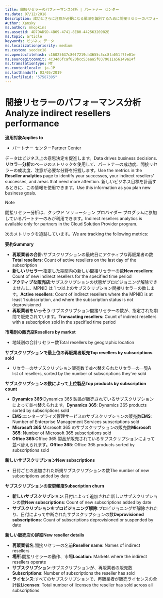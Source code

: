```yaml
---
title: 間接リセラーのパフォーマンス分析 | パートナー センター
ms.date: 07/12/2018
Description: 成功とさらに注意が必要になる領域を識別するために間接リセラーのパフォーマンスに関するデータを取得します。
Author: Xansky
ms.author: mhopkins
ms.assetid: 4D7DAD9D-4B69-4741-8E80-44256320982E
ms.topic: article
keywords: ビジネス データ
ms.localizationpriority: medium
ms.custom: seodec18
ms.openlocfilehash: c16025637c80f7219da3655c5cc8fa051f7fe01e
ms.sourcegitcommit: 4c34d6fcaf020bcc53eaa5f0379011a56149a14f
ms.translationtype: MT
ms.contentlocale: ja-JP
ms.lasthandoff: 03/05/2019
ms.locfileid: "57587305"
---
```

# <a name="analyze-indirect-resellers-performance"></a><span data-ttu-id="21d82-104">間接リセラーのパフォーマンス分析</span><span class="sxs-lookup"><span data-stu-id="21d82-104">Analyze indirect resellers performance</span></span> 

<span data-ttu-id="21d82-105">**適用対象**</span><span class="sxs-lookup"><span data-stu-id="21d82-105">**Applies to**</span></span>
- <span data-ttu-id="21d82-106">パートナー センター</span><span class="sxs-lookup"><span data-stu-id="21d82-106">Partner Center</span></span>

<span data-ttu-id="21d82-107">データはビジネス上の意思決定を促進します。</span><span class="sxs-lookup"><span data-stu-id="21d82-107">Data drives business decisions.</span></span> <span data-ttu-id="21d82-108">**リセラー分析**のページのメトリックを使用して、パートナーの成功度、間接リセラーの成功度、注意が必要な分野を把握します。</span><span class="sxs-lookup"><span data-stu-id="21d82-108">Use the metrics in the **Reseller analytics** page to identify your successes, your indirect resellers' successes, and areas that need more attention.</span></span> <span data-ttu-id="21d82-109">新しいビジネス目標を計画するときに、この情報を使用できます。</span><span class="sxs-lookup"><span data-stu-id="21d82-109">Use this information as you plan new business goals.</span></span>

> [!NOTE]
> <span data-ttu-id="21d82-110">間接リセラー分析は、クラウド ソリューション プロバイダー プログラムに参加しているパートナーのみが利用できます。</span><span class="sxs-lookup"><span data-stu-id="21d82-110">Indirect resellers analytics is available only for partners in the Cloud Solution Provider program.</span></span>

<span data-ttu-id="21d82-111">次のメトリックを追跡しています。</span><span class="sxs-lookup"><span data-stu-id="21d82-111">We are tracking the following metrics:</span></span>

<span data-ttu-id="21d82-112">**要約**</span><span class="sxs-lookup"><span data-stu-id="21d82-112">**Summary**</span></span>  
 - <span data-ttu-id="21d82-113">**再販業者の合計**:サブスクリプションの最終日にアクティブな再販業者の数</span><span class="sxs-lookup"><span data-stu-id="21d82-113">**Total resellers**: Count of active resellers on the last day of the subscription</span></span>  
 - <span data-ttu-id="21d82-114">**新しいリセラー**:指定した期間内の新しい間接リセラーの数</span><span class="sxs-lookup"><span data-stu-id="21d82-114">**New resellers**: Count of new indirect resellers for the specified time period</span></span>  
 - <span data-ttu-id="21d82-115">**アクティブな販売店**:サブスクリプションの状態がプロビジョニング解除できませんし、MPNID は 1 つ以上のサブスクリプション間接リセラーの数します。</span><span class="sxs-lookup"><span data-stu-id="21d82-115">**Active resellers**: Count of indirect resellers where the MPNID is at least 1 subscription, and where the subscription status is not deprovisioned</span></span>  
 - <span data-ttu-id="21d82-116">**再販業者をいっそう**:サブスクリプション間接リセラーの数が、指定された期間で販売されています。</span><span class="sxs-lookup"><span data-stu-id="21d82-116">**Transacting resellers**: Count of indirect resellers with a subscription sold in the specified time period</span></span>  

<span data-ttu-id="21d82-117">**市場別の販売店**</span><span class="sxs-lookup"><span data-stu-id="21d82-117">**Resellers by market**</span></span>  
 - <span data-ttu-id="21d82-118">地域別の合計リセラー数</span><span class="sxs-lookup"><span data-stu-id="21d82-118">Total resellers by geographic location</span></span>  

<span data-ttu-id="21d82-119">**サブスクリプションで最上位の再販業者販売**</span><span class="sxs-lookup"><span data-stu-id="21d82-119">**Top resellers by subscriptions sold**</span></span>
 - <span data-ttu-id="21d82-120">リセラーのサブスクリプション販売数で並べ替えられたリセラーの一覧</span><span class="sxs-lookup"><span data-stu-id="21d82-120">A list of resellers, sorted by the number of subscriptions they've sold</span></span>  

<span data-ttu-id="21d82-121">**サブスクリプションの数によって上位製品**</span><span class="sxs-lookup"><span data-stu-id="21d82-121">**Top products by subscription count**</span></span>  
 - <span data-ttu-id="21d82-122">**Dynamics 365**:Dynamics 365 製品が販売されているサブスクリプションによって並べ替えられます。</span><span class="sxs-lookup"><span data-stu-id="21d82-122">**Dynamics 365**: Dynamics 365 products sorted by subscriptions sold</span></span>  
 - <span data-ttu-id="21d82-123">**EMS**:エンタープライズ管理サービスのサブスクリプションの販売数</span><span class="sxs-lookup"><span data-stu-id="21d82-123">**EMS**: Number of Enterprise Management Services subscriptions sold</span></span>  
 - <span data-ttu-id="21d82-124">**Microsoft 365**:Microsoft 365 のサブスクリプションの販売数</span><span class="sxs-lookup"><span data-stu-id="21d82-124">**Microsoft 365**: Number of Microsoft 365 subscriptions sold</span></span>  
 - <span data-ttu-id="21d82-125">**Office 365**:Office 365 製品が販売されているサブスクリプションによって並べ替えられます。</span><span class="sxs-lookup"><span data-stu-id="21d82-125">**Office 365**: Office 365 products sorted by subscriptions sold</span></span>  

<span data-ttu-id="21d82-126">**新しいサブスクリプション**</span><span class="sxs-lookup"><span data-stu-id="21d82-126">**New subscriptions**</span></span>  
 - <span data-ttu-id="21d82-127">日付ごとの追加された新規サブスクリプションの数</span><span class="sxs-lookup"><span data-stu-id="21d82-127">The number of new subscriptions added by date</span></span>  

<span data-ttu-id="21d82-128">**サブスクリプションの変更頻度**</span><span class="sxs-lookup"><span data-stu-id="21d82-128">**Subscription churn**</span></span>  
 - <span data-ttu-id="21d82-129">**新しいサブスクリプション**:日付によって追加された新しいサブスクリプションの数</span><span class="sxs-lookup"><span data-stu-id="21d82-129">**New subscriptions**: Count of new subscriptions added by date</span></span>  
 - <span data-ttu-id="21d82-130">**サブスクリプションをプロビジョニング解除**:プロビジョニングが解除されたり、日付によって中断されたサブスクリプションの数</span><span class="sxs-lookup"><span data-stu-id="21d82-130">**Deprovisioned subscriptions**: Count of subscriptions deprovisioned or suspended by date</span></span>  

<span data-ttu-id="21d82-131">**新しい販売店の詳細**</span><span class="sxs-lookup"><span data-stu-id="21d82-131">**New reseller details**</span></span>  
 - <span data-ttu-id="21d82-132">**再販業者名**:間接リセラーの名前</span><span class="sxs-lookup"><span data-stu-id="21d82-132">**Reseller name**: Names of indirect resellers</span></span>  
 - <span data-ttu-id="21d82-133">**場所**:間接リセラーの動作、市場</span><span class="sxs-lookup"><span data-stu-id="21d82-133">**Location**: Markets where the indirect resellers operate</span></span>  
 - <span data-ttu-id="21d82-134">**サブスクリプション**:サブスクリプションが、再販業者の販売数</span><span class="sxs-lookup"><span data-stu-id="21d82-134">**Subscriptions**: Number of subscriptions the reseller has sold</span></span>  
 - <span data-ttu-id="21d82-135">**ライセンス**:すべてのサブスクリプションで、再販業者が販売ライセンスの合計数</span><span class="sxs-lookup"><span data-stu-id="21d82-135">**Licenses**: Total number of licenses the reseller has sold across all subscriptions</span></span>  
  
  
